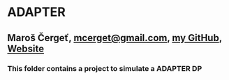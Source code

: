 # ADAPTER
## Maroš Čergeť, mcerget@gmail.com, [my GitHub](github.com/cergina), [Website](cergina.github.io)

### This folder contains a project to simulate a ADAPTER DP
